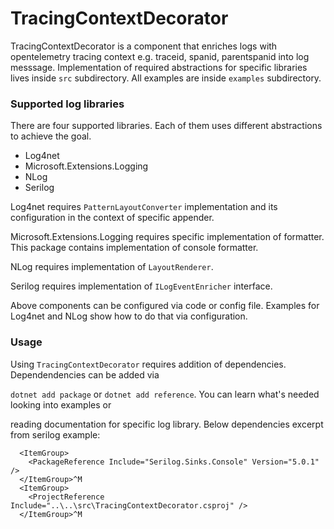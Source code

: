 # TracingContextDecorator

TracingContextDecorator is a component that enriches logs with opentelemetry tracing context e.g. traceid, spanid, parentspanid into log messsage.
Implementation of required abstractions for specific libraries lives inside `src` subdirectory. All examples are inside `examples` subdirectory.

### Supported log libraries

There are four supported libraries. Each of them uses different abstractions to achieve the goal.

 - Log4net
 - Microsoft.Extensions.Logging
 - NLog
 - Serilog

Log4net requires `PatternLayoutConverter` implementation and its configuration in the context of specific appender.

Microsoft.Extensions.Logging requires specific implementation of formatter. This package contains implementation of console formatter.

NLog requires implementation of `LayoutRenderer`.

Serilog requires implementation of `ILogEventEnricher` interface.

Above components can be configured via code or config file. Examples for Log4net and NLog show how to do that via configuration.

### Usage

Using `TracingContextDecorator` requires addition of dependencies. Dependendencies can be added via

`dotnet add package` or `dotnet add reference`. You can learn what's needed looking into examples or

reading documentation for specific log library. Below dependencies excerpt from serilog example:

```
  <ItemGroup>
    <PackageReference Include="Serilog.Sinks.Console" Version="5.0.1" />
  </ItemGroup>^M
  <ItemGroup>
    <ProjectReference Include="..\..\src\TracingContextDecorator.csproj" />
  </ItemGroup>^M
```
